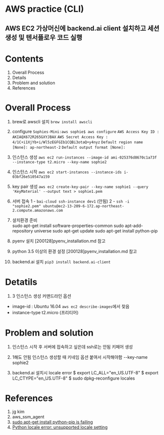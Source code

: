 

AWS practice (CLI)
=========

AWS EC2 가상머신에 backend.ai client 설치하고 세션 생성 및 텐서플로우 코드 실행     
---------


# Contents  
1. Overall Process
2. Details
3. Problem and solution
4. References

# Overall Process
1. brew로 awscli 설치
    `brew install awscli`
2. configure 
    `Sophies-Mini:aws sophie$ aws configure`
    `AWS Access Key ID : AKIAQX672R265GXYJBAX`
    `AWS Secret Access Key : 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`
    `Default region name [None]: ap-northeast-2`
    `Default output format [None]:`
3. 인스턴스 생성
    `aws ec2 run-instances --image-id ami-025376d8670c1a73f --instance-type t2.micro --key-name sophie2`
4. 인스턴스 시작
    `aws ec2 start-instances --instance-ids i-03bf26e510547a159`
5. key pair 생성
    `aws ec2 create-key-pair --key-name sophie1 --query 'KeyMaterial' --output text > sophie1.pem`
6. 서버 접속
    1 - `bai-cloud ssh-instance dev1` (안됨)
    2 - `ssh -i "sophie2.pem" ubuntu@ec2-13-209-6-172.ap-northeast-2.compute.amazonaws.com`

7. 설치환경 준비   
sudo apt-get install software-properties-common
sudo apt-add-repository universe
sudo apt-get update
sudo apt-get install python-pip

8. pyenv 설치
 [200128]pyenv_installation.md 참고

9. python 3.5 이상의 환경 설정
 [200128]pyenv_installation.md 참고

10. backend.ai 설치
 `pip3 install backend.ai-client`

# Detatils
1. 3 인스턴스 생성 커맨드라인 옵션
 * image-id : Ubuntu 16.04
    `aws ec2 describe-images`에서 찾음
 * instance-type 
    t2.micro (프리티어)
 
    
# Problem and solution
1. 인스턴스 시작 후 서버에 접속하고 싶은데 ssh로는 안됨
 키페어 생성

2. 1해도 안됨
 인스턴스 생성할 때 키네임 옵션 붙여서 시작해야함
 --key-name sophie2
 
3. backend.ai 설치시 locale error
$ export LC_ALL="en_US.UTF-8"
$ export LC_CTYPE="en_US.UTF-8"
$ sudo dpkg-reconfigure locales  
# References
1. jg kim
2. aws_ssm_agent
3. [sudo apt-get install python-pip is failing](https://askubuntu.com/questions/672808/sudo-apt-get-install-python-pip-is-failing)
4. [Python locale error: unsupported locale setting](http://www.kwangsiklee.com/2018/03/%EB%AC%B8%EC%A0%9C%ED%95%B4%EA%B2%B0-python-locale-error-unsupported-locale-setting/)
